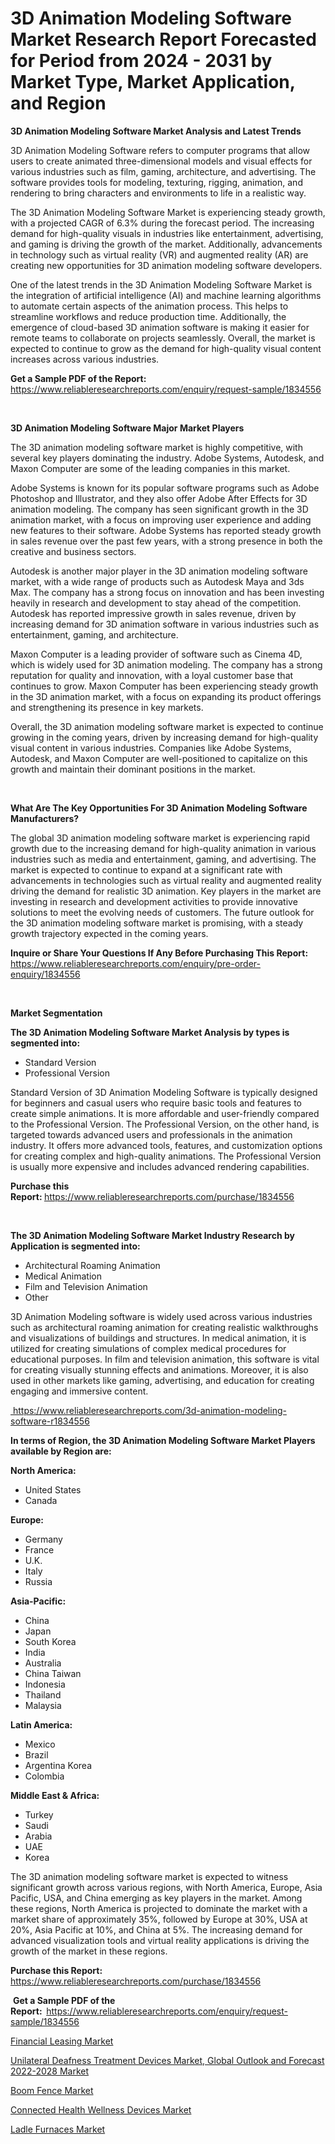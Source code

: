 <p><h1>3D Animation Modeling Software Market Research Report Forecasted for Period from 2024 -  2031 by Market Type, Market Application, and Region</h1></p><p><strong>3D Animation Modeling Software Market Analysis and Latest Trends</strong></p>
<p><p>3D Animation Modeling Software refers to computer programs that allow users to create animated three-dimensional models and visual effects for various industries such as film, gaming, architecture, and advertising. The software provides tools for modeling, texturing, rigging, animation, and rendering to bring characters and environments to life in a realistic way.</p><p>The 3D Animation Modeling Software Market is experiencing steady growth, with a projected CAGR of 6.3% during the forecast period. The increasing demand for high-quality visuals in industries like entertainment, advertising, and gaming is driving the growth of the market. Additionally, advancements in technology such as virtual reality (VR) and augmented reality (AR) are creating new opportunities for 3D animation modeling software developers.</p><p>One of the latest trends in the 3D Animation Modeling Software Market is the integration of artificial intelligence (AI) and machine learning algorithms to automate certain aspects of the animation process. This helps to streamline workflows and reduce production time. Additionally, the emergence of cloud-based 3D animation software is making it easier for remote teams to collaborate on projects seamlessly. Overall, the market is expected to continue to grow as the demand for high-quality visual content increases across various industries.</p></p>
<p><strong>Get a Sample PDF of the Report:&nbsp;</strong> <a href="https://www.reliableresearchreports.com/enquiry/request-sample/1834556">https://www.reliableresearchreports.com/enquiry/request-sample/1834556</a></p>
<p>&nbsp;</p>
<p><strong>3D Animation Modeling Software Major Market Players</strong></p>
<p><p>The 3D animation modeling software market is highly competitive, with several key players dominating the industry. Adobe Systems, Autodesk, and Maxon Computer are some of the leading companies in this market. </p><p>Adobe Systems is known for its popular software programs such as Adobe Photoshop and Illustrator, and they also offer Adobe After Effects for 3D animation modeling. The company has seen significant growth in the 3D animation market, with a focus on improving user experience and adding new features to their software. Adobe Systems has reported steady growth in sales revenue over the past few years, with a strong presence in both the creative and business sectors.</p><p>Autodesk is another major player in the 3D animation modeling software market, with a wide range of products such as Autodesk Maya and 3ds Max. The company has a strong focus on innovation and has been investing heavily in research and development to stay ahead of the competition. Autodesk has reported impressive growth in sales revenue, driven by increasing demand for 3D animation software in various industries such as entertainment, gaming, and architecture.</p><p>Maxon Computer is a leading provider of software such as Cinema 4D, which is widely used for 3D animation modeling. The company has a strong reputation for quality and innovation, with a loyal customer base that continues to grow. Maxon Computer has been experiencing steady growth in the 3D animation market, with a focus on expanding its product offerings and strengthening its presence in key markets.</p><p>Overall, the 3D animation modeling software market is expected to continue growing in the coming years, driven by increasing demand for high-quality visual content in various industries. Companies like Adobe Systems, Autodesk, and Maxon Computer are well-positioned to capitalize on this growth and maintain their dominant positions in the market.</p></p>
<p>&nbsp;</p>
<p><strong>What Are The Key Opportunities For 3D Animation Modeling Software Manufacturers?</strong></p>
<p><p>The global 3D animation modeling software market is experiencing rapid growth due to the increasing demand for high-quality animation in various industries such as media and entertainment, gaming, and advertising. The market is expected to continue to expand at a significant rate with advancements in technologies such as virtual reality and augmented reality driving the demand for realistic 3D animation. Key players in the market are investing in research and development activities to provide innovative solutions to meet the evolving needs of customers. The future outlook for the 3D animation modeling software market is promising, with a steady growth trajectory expected in the coming years.</p></p>
<p><strong>Inquire or Share Your Questions If Any Before Purchasing This Report:</strong> <a href="https://www.reliableresearchreports.com/enquiry/pre-order-enquiry/1834556">https://www.reliableresearchreports.com/enquiry/pre-order-enquiry/1834556</a></p>
<p>&nbsp;</p>
<p><strong>Market Segmentation</strong></p>
<p><strong>The 3D Animation Modeling Software Market Analysis by types is segmented into:</strong></p>
<p><ul><li>Standard Version</li><li>Professional Version</li></ul></p>
<p><p>Standard Version of 3D Animation Modeling Software is typically designed for beginners and casual users who require basic tools and features to create simple animations. It is more affordable and user-friendly compared to the Professional Version. The Professional Version, on the other hand, is targeted towards advanced users and professionals in the animation industry. It offers more advanced tools, features, and customization options for creating complex and high-quality animations. The Professional Version is usually more expensive and includes advanced rendering capabilities.</p></p>
<p><strong>Purchase this Report:&nbsp;</strong><a href="https://www.reliableresearchreports.com/purchase/1834556">https://www.reliableresearchreports.com/purchase/1834556</a></p>
<p>&nbsp;</p>
<p><strong>The 3D Animation Modeling Software Market Industry Research by Application is segmented into:</strong></p>
<p><ul><li>Architectural Roaming Animation</li><li>Medical Animation</li><li>Film and Television Animation</li><li>Other</li></ul></p>
<p><p>3D Animation Modeling software is widely used across various industries such as architectural roaming animation for creating realistic walkthroughs and visualizations of buildings and structures. In medical animation, it is utilized for creating simulations of complex medical procedures for educational purposes. In film and television animation, this software is vital for creating visually stunning effects and animations. Moreover, it is also used in other markets like gaming, advertising, and education for creating engaging and immersive content.</p></p>
<p><a href="https://www.reliableresearchreports.com/3d-animation-modeling-software-r1834556">&nbsp;https://www.reliableresearchreports.com/3d-animation-modeling-software-r1834556</a></p>
<p><strong>In terms of Region, the 3D Animation Modeling Software Market Players available by Region are:</strong></p>
<p>
    <p> <strong> North America: </strong>
        <ul>
            <li>United States</li>
            <li>Canada</li>
        </ul>
        </p> 
    <p> <strong> Europe: </strong>
        <ul>
            <li>Germany</li>
            <li>France</li>
            <li>U.K.</li>
            <li>Italy</li>
            <li>Russia</li>
        </ul>
        </p> 
    <p> <strong> Asia-Pacific: </strong>
        <ul>
            <li>China</li>
            <li>Japan</li>
            <li>South Korea</li>
            <li>India</li>
            <li>Australia</li>
            <li>China Taiwan</li>
            <li>Indonesia</li>
            <li>Thailand</li>
            <li>Malaysia</li>
        </ul>
        </p> 
    <p> <strong> Latin America: </strong>
        <ul>
            <li>Mexico</li>
            <li>Brazil</li>
            <li>Argentina Korea</li>
            <li>Colombia</li>
        </ul>
        </p> 
    <p> <strong> Middle East & Africa: </strong>
        <ul>
            <li>Turkey</li>
            <li>Saudi</li>
            <li>Arabia</li>
            <li>UAE</li>
            <li>Korea</li>
        </ul>
    </p>
    </p>
<p><p>The 3D animation modeling software market is expected to witness significant growth across various regions, with North America, Europe, Asia Pacific, USA, and China emerging as key players in the market. Among these regions, North America is projected to dominate the market with a market share of approximately 35%, followed by Europe at 30%, USA at 20%, Asia Pacific at 10%, and China at 5%. The increasing demand for advanced visualization tools and virtual reality applications is driving the growth of the market in these regions.</p></p>
<p><strong>Purchase this Report: </strong><a href="https://www.reliableresearchreports.com/purchase/1834556">https://www.reliableresearchreports.com/purchase/1834556</a></p>
<p>&nbsp;<strong>Get a Sample PDF of the Report:&nbsp;&nbsp;</strong><a href="https://www.reliableresearchreports.com/enquiry/request-sample/1834556">https://www.reliableresearchreports.com/enquiry/request-sample/1834556</a></p>
<p><strong></strong></p>
<p><p><a href="https://github.com/provorikovar/Market-Research-Report-List-5/blob/main/financial-leasing-market.md">Financial Leasing Market</a></p><p><a href="https://www.linkedin.com/pulse/analyzing-unilateral-deafness-treatment-devices-market-global-1eb2e">Unilateral Deafness Treatment Devices Market, Global Outlook and Forecast 2022-2028 Market</a></p><p><a href="https://issuu.com/reportprime-2/docs/boom-fence-market-size-2030.pptx">Boom Fence Market</a></p><p><a href="https://www.linkedin.com/pulse/global-connected-health-wellness-devices-market-size-3mt0e">Connected Health Wellness Devices Market</a></p><p><a href="https://issuu.com/reportprime-2/docs/ladle-furnaces-market-size-2030.pptx">Ladle Furnaces Market</a></p></p>